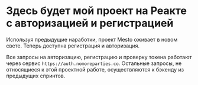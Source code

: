 # Здесь будет мой проект на Реакте с авторизацией и регистрацией

Используя предыдущие наработки, проект Mesto оживает в новом свете. Теперь доступна регистрация и авторизация. 

Все запросы на авторизацию, регистрацию и проверку токена работают через сервис `https://auth.nomoreparties.co`. Остальные запросы, не относящиеся к этой проектной работе, осуществляются к бэкенду из предыдущих спринтов.